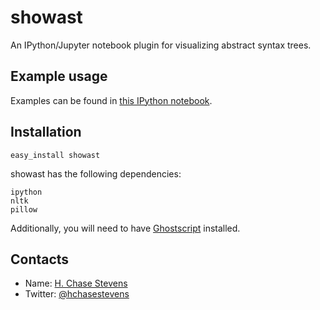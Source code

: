 # showast
An IPython/Jupyter notebook plugin for visualizing abstract syntax trees.

Example usage
--------------
Examples can be found in [this IPython notebook](https://github.com/hchasestevens/show_ast/blob/master/Example.ipynb).

Installation
-------------
```
easy_install showast
```

showast has the following dependencies:
```
ipython
nltk
pillow
```

Additionally, you will need to have [Ghostscript](http://ghostscript.com/download/) installed.

Contacts
--------

* Name: [H. Chase Stevens](http://www.chasestevens.com)
* Twitter: [@hchasestevens](https://twitter.com/hchasestevens)